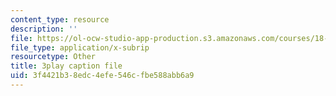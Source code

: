 ```yaml
---
content_type: resource
description: ''
file: https://ol-ocw-studio-app-production.s3.amazonaws.com/courses/18-06sc-linear-algebra-fall-2011/3f4421b38edc4efe546cfbe588abb6a9_S8DQZjE4V8U.srt
file_type: application/x-subrip
resourcetype: Other
title: 3play caption file
uid: 3f4421b3-8edc-4efe-546c-fbe588abb6a9
---
```


